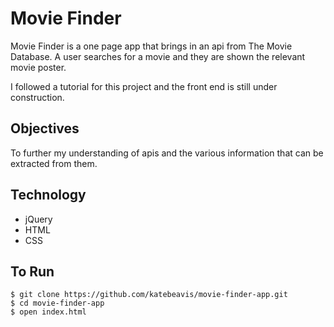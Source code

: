 # Movie Finder

Movie Finder is a one page app that brings in an api from The Movie Database. A user searches for a movie and they are shown the relevant movie poster.

I followed a tutorial for this project and the front end is still under construction.

## Objectives
To further my understanding of apis and the various information that can be extracted from them.

## Technology
- jQuery
- HTML
- CSS

## To Run
```
$ git clone https://github.com/katebeavis/movie-finder-app.git
$ cd movie-finder-app
$ open index.html
```

